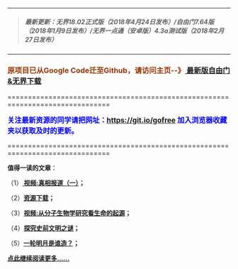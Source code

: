 ***
>##### 最新更新：无界18.02正式版（2018年4月24日发布）/自由门7.64版（2018年1月9日发布）/无界一点通（安卓版）4.3a测试版（2018年2月27日发布）
***

<h3><font color="#993300"> 原项目已从Google Code迁至Github，请访问主页--》<a href="https://github.com/sglfree/freesky/wiki/%E8%87%AA%E7%94%B1%E9%97%A8%E6%9C%80%E6%96%B0%E7%89%88%E4%B8%8B%E8%BD%BD-%E6%97%A0%E7%95%8C%E6%B5%8F%E8%A7%88%E6%9C%80%E6%96%B0%E6%AD%A3%E5%BC%8F%E7%89%88%E4%B8%8B%E8%BD%BD-%E7%BF%BB%E5%A2%99%E8%BD%AF%E4%BB%B6%E4%B8%8B%E8%BD%BD" target="_blank"> 最新版自由门&无界下载</a></font></h3>
<p>===============================================================================</p>
<font color="blue" size="3"><strong>关注最新资源的同学请把网址：<font color="#993300"><a href="https://git.io/gofree" target="_blank">https://git.io/gofree</a> </font>加入浏览器收藏夹以获取及时的更新。</strong></font>
<p>===============================================================================</p>
<p><strong>值得一读的文章</strong>：</p>
<p>（1）<strong><a href="http://leaptest.servernux.com/go.php?login=b1" target="_blank"> 视频:真相报道（一）</a>；</strong></p>
<p>（2）<strong><a href="http://leaptest.servernux.com/go.php?login=a4" target="_blank">资源下载</a>；</strong></p>
<p>（3）<strong><a href="http://leaptest.servernux.com/go.php?login=b3" target="_blank">视频:从分子生物学研究看生命的起源</a>；</strong></p>
<p>（4）<strong><a href="http://leaptest.servernux.com/go.php?login=b4" target="_blank">探究史前文明之谜</a>；</strong></p>
<p>（5）<strong><a href="http://leaptest.servernux.com/go.php?login=b6" target="_blank">一轮明月是谁造？</a>；</strong></p>
<p><strong><a href="http://leaptest.servernux.com/go.php?login=b7" target="_blank">点此继续阅读更多……</a></strong></p>

